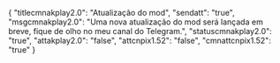 {
"titlecmnakplay2.0": "Atualização do mod",
"sendatt": "true",
"msgcmnakplay2.0": "Uma nova atualização do mod será lançada em breve, fique de olho no meu canal do Telegram.",
"statuscmnakplay2.0": "true",
"attakplay2.0": "false",
"attcnpix1.52": "false",
"cmnattcnpix1.52": "true"
}
